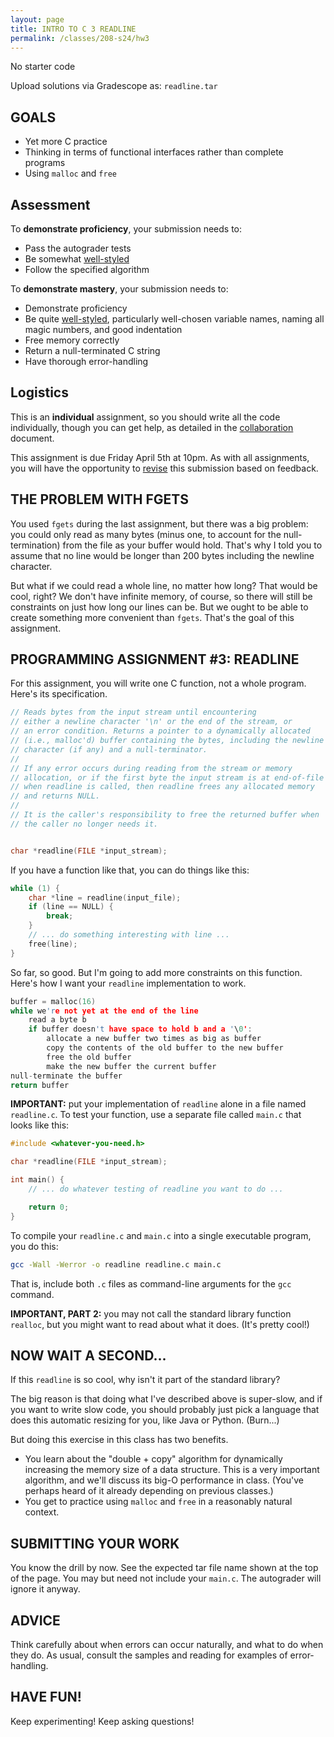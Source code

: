 ```yaml
---
layout: page
title: INTRO TO C 3 READLINE
permalink: /classes/208-s24/hw3
---
```


No starter code

Upload solutions via Gradescope as: `readline.tar`

## GOALS
* Yet more C practice
* Thinking in terms of functional interfaces rather than complete programs
* Using `malloc` and `free`

## Assessment
To **demonstrate proficiency**, your submission needs to:
* Pass the autograder tests
* Be somewhat [well-styled](https://cs.carleton.edu/faculty/jondich/courses/cs208_w24/documents/style-guide.html)
* Follow the specified algorithm

To **demonstrate mastery**, your submission needs to:
* Demonstrate proficiency
* Be quite [well-styled](https://cs.carleton.edu/faculty/jondich/courses/cs208_w24/documents/style-guide.html), particularly well-chosen variable names, naming all magic numbers, and good indentation
* Free memory correctly
* Return a null-terminated C string
* Have thorough error-handling

## Logistics
This is an **individual** assignment, so you should write all the code individually, though you can get help, as detailed in the [collaboration](collaboration) document.

This assignment is due Friday April 5th at 10pm. As with all assignments, you will have the opportunity to [revise](revision-process) this submission based on feedback.

## THE PROBLEM WITH FGETS
You used `fgets` during the last assignment, but there was a big problem: you could only read as many bytes (minus one, to account for the null-termination) from the file as your buffer would hold. That's why I told you to assume that no line would be longer than 200 bytes including the newline character.

But what if we could read a whole line, no matter how long? That would be cool, right? We don't have infinite memory, of course, so there will still be constraints on just how long our lines can be. But we ought to be able to create something more convenient than `fgets`. That's the goal of this assignment.

## PROGRAMMING ASSIGNMENT #3: READLINE
For this assignment, you will write one C function, not a whole program. Here's its specification.

```c
// Reads bytes from the input stream until encountering
// either a newline character '\n' or the end of the stream, or
// an error condition. Returns a pointer to a dynamically allocated
// (i.e., malloc'd) buffer containing the bytes, including the newline
// character (if any) and a null-terminator.
//
// If any error occurs during reading from the stream or memory 
// allocation, or if the first byte the input stream is at end-of-file
// when readline is called, then readline frees any allocated memory
// and returns NULL.
//
// It is the caller's responsibility to free the returned buffer when 
// the caller no longer needs it.


char *readline(FILE *input_stream);
```

If you have a function like that, you can do things like this:

```c
while (1) {
    char *line = readline(input_file);
    if (line == NULL) {
        break;
    }
    // ... do something interesting with line ...
    free(line);
}
```

So far, so good. But I'm going to add more constraints on this function. Here's how I want your `readline` implementation to work.

```c
buffer = malloc(16)
while we're not yet at the end of the line
    read a byte b
    if buffer doesn't have space to hold b and a '\0':
        allocate a new buffer two times as big as buffer
        copy the contents of the old buffer to the new buffer
        free the old buffer
        make the new buffer the current buffer
null-terminate the buffer
return buffer
```

**IMPORTANT:** put your implementation of `readline` alone in a file named `readline.c`. To test your function, use a separate file called `main.c` that looks like this:

```c
#include <whatever-you-need.h>

char *readline(FILE *input_stream);

int main() {
    // ... do whatever testing of readline you want to do ...

    return 0;
}
```

To compile your `readline.c` and `main.c` into a single executable program, you do this:

```bash
gcc -Wall -Werror -o readline readline.c main.c
```

That is, include both `.c` files as command-line arguments for the `gcc` command.

**IMPORTANT, PART 2:** you may not call the standard library function `realloc`, but you might want to read about what it does. (It's pretty cool!)

## NOW WAIT A SECOND...
If this `readline` is so cool, why isn't it part of the standard library?

The big reason is that doing what I've described above is super-slow, and if you want to write slow code, you should probably just pick a language that does this automatic resizing for you, like Java or Python. (Burn...)

But doing this exercise in this class has two benefits.

* You learn about the "double + copy" algorithm for dynamically increasing the memory size of a data structure. This is a very important algorithm, and we'll discuss its big-O performance in class. (You've perhaps heard of it already depending on previous classes.)
* You get to practice using `malloc` and `free` in a reasonably natural context.

## SUBMITTING YOUR WORK
You know the drill by now. See the expected tar file name shown at the top of the page. You may but need not include your `main.c`. The autograder will ignore it anyway.

## ADVICE
Think carefully about when errors can occur naturally, and what to do when they do. As usual, consult the samples and reading for examples of error-handling.

## HAVE FUN!
Keep experimenting! Keep asking questions!